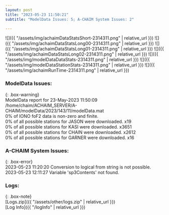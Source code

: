 ```yaml
---
layout: post
title: "2023-05-23 11:50:21"
subtitle: "ModelData Issues: 5; A-CHAIM System Issues: 2"

---
```


![]({{ "/assets/img/achaimDataStatsShort-2314311.png" | relative_url }})
![]({{ "/assets/img/achaimDataStatsLong00-2314311.png" | relative_url }})
![]({{ "/assets/img/achaimDataStatsLong01-2314311.png" | relative_url }})
![]({{ "/assets/img/achaimDataStatsLong02-2314311.png" | relative_url }})
![]({{ "/assets/img/modelDataDataStats-2314311.png" | relative_url }})
![]({{ "/assets/img/modelDataStationStats-2314311.png" | relative_url }})
![]({{ "/assets/img/achaimRunTime-2314311.png" | relative_url }})


### ModelData Issues:  
  
{: .box-warning}  
 ModelData report for 23-May-2023 11:50:09   
 /home/chaim/ACHAIM_SERVER/A-CHAIM/modelData/2023/143/11/modelData.mat   
 0% of IONO foF2 data is non-zero and finite.   
 0% of all possible stations for JASON were downloaded. x19   
 0% of all possible stations for KASI were downloaded. x3651   
 0% of all possible stations for CHAIN were downloaded. x2612   
 0% of all possible stations for GARNER were downloaded. x16   
  
### A-CHAIM System Issues:  
  
{: .box-error}  
2023-05-23 11:20:20 Conversion to logical from string is not possible.  
2023-05-23 12:11:27 Variable 'sp3Contents' not found.  

### Logs:  
  
{: .box-note}  
[Logs.zip]({{ "/assets/other/logs.zip" | relative_url }})  
[Log Info]({{ "/logInfo" | relative_url }})  
